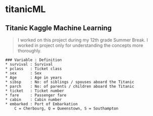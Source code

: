 # titanicML
## Titanic Kaggle Machine Learning

>I worked on this project during my 12th grade Summer Break.
>I worked in project only for understanding the concepts more thoroughly.

```
### Variable : Definition
* survival : Survival
* pclass   : Ticket class
* sex      : Sex
* Age      : Age in years
* sibsp    : No: of siblings / spouses aboard the Titanic
* parch    : No: of parents / children aboard the Titanic
* ticket   : Ticket number
* fare     : Passenger fare
* cabin    : Cabin number
* embarked : Port of Embarkation       
    C = Cherbourg, Q = Queenstown, S = Southampton
```
